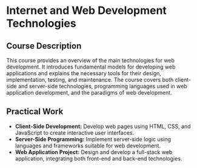 # Internet and Web Development Technologies

## Course Description

This course provides an overview of the main technologies for web development. It introduces fundamental models for developing web applications and explains the necessary tools for their design, implementation, testing, and maintenance. The course covers both client-side and server-side technologies, programming languages used in web application development, and the paradigms of web development.

## Practical Work

- **Client-Side Development:** Develop web pages using HTML, CSS, and JavaScript to create interactive user interfaces.
- **Server-Side Programming:** Implement server-side logic using languages and frameworks suitable for web development.
- **Web Application Project:** Design and develop a full-stack web application, integrating both front-end and back-end technologies.
